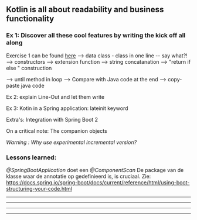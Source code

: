 ## Kotlin is all about readability and business functionality

### Ex 1: Discover all these cool features by writing the kick off all along
Exercise 1 can be found [here](./exercices/Ex1.md)
--> data class - class in one line -- say what?!
--> constructors
--> extension function
--> string concatanation
--> "return if else " construction

--> until method in loop
--> Compare with Java code at the end
--> copy-paste java code

Ex 2: explain Line-Out and let them write



Ex 3: Kotin in a Spring application:
lateinit keyword




Extra's: Integration with Spring Boot 2

On a critical note:
The companion objects


_Warning : Why use experimental incremental version?_

### Lessons learned:
_@SpringBootApplication_ doet een _@ComponentScan_ De package van de klasse waar de annotatie
op gedefinieerd is, is cruciaal. 
Zie: https://docs.spring.io/spring-boot/docs/current/reference/html/using-boot-structuring-your-code.html






--------------------------------------------------------------------





--------------------------------------------------------------------





--------------------------------------------------------------------





--------------------------------------------------------------------